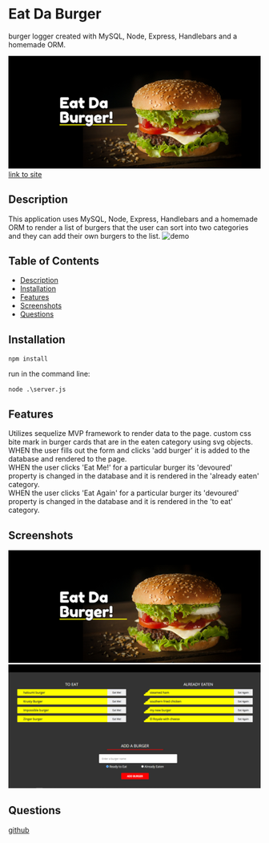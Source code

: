 # Eat Da Burger
 burger logger created with MySQL, Node, Express, Handlebars and a homemade ORM.

![screen shot of desktop](/public/assets/img/main.jpg)
[link to site](https://polar-gorge-62998.herokuapp.com/)

## Description
This application uses MySQL, Node, Express, Handlebars and a homemade ORM to render a list of burgers that the user can sort into two categories and they can add their own burgers to the list.
![demo](/public/assets/img/demo.gif)   


## Table of Contents
* [Description](#Description)
* [Installation](#Installation)
* [Features](#Features)
* [Screenshots](*Screenshots)
* [Questions](#Questions)
## Installation
```
npm install

```

run in the command line:
``` 
node .\server.js
```
## Features
Utilizes sequelize MVP framework to render data to the page.
custom css bite mark in burger cards that are in the eaten category using svg objects.  
WHEN the user fills out the form and clicks 'add burger' it is added to the database and rendered to the page.  
WHEN the user clicks 'Eat Me!' for a particular burger its 'devoured' property is changed in the database and it is rendered in the 'already eaten' category.  
WHEN the user clicks 'Eat Again' for a particular burger its 'devoured' property is changed in the database and it is rendered in the 'to eat' category.  

## Screenshots
![screenshot of main screen](/public/assets/img/main.jpg)
![screenshot of form screen](/public/assets/img/form.jpg)

## Questions
[github](https://github.com/nick75mowbray)
